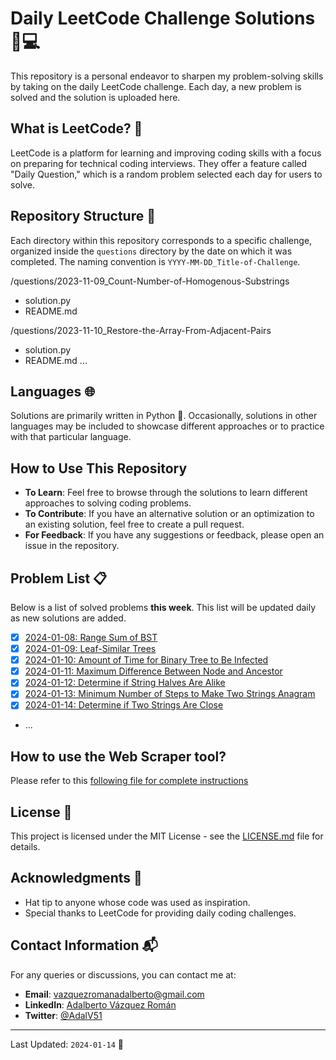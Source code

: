 # Daily LeetCode Challenge Solutions 🧠💻

This repository is a personal endeavor to sharpen my problem-solving skills by taking on the daily LeetCode challenge. Each day, a new problem is solved and the solution is uploaded here.

## What is LeetCode? 🤔

LeetCode is a platform for learning and improving coding skills with a focus on preparing for technical coding interviews. They offer a feature called "Daily Question," which is a random problem selected each day for users to solve.

## Repository Structure 📁

Each directory within this repository corresponds to a specific challenge, organized inside the `questions` directory by the date on which it was completed. The naming convention is `YYYY-MM-DD_Title-of-Challenge`.

/questions/2023-11-09_Count-Number-of-Homogenous-Substrings
- solution.py
- README.md

/questions/2023-11-10_Restore-the-Array-From-Adjacent-Pairs
- solution.py
- README.md
...

## Languages 🌐

Solutions are primarily written in Python 🐍. Occasionally, solutions in other languages may be included to showcase different approaches or to practice with that particular language.

## How to Use This Repository

- **To Learn**: Feel free to browse through the solutions to learn different approaches to solving coding problems.
- **To Contribute**: If you have an alternative solution or an optimization to an existing solution, feel free to create a pull request.
- **For Feedback**: If you have any suggestions or feedback, please open an issue in the repository.

## Problem List 📋

Below is a list of solved problems **this week**. This list will be updated daily as new solutions are added.

- [x] [2024-01-08: Range Sum of BST](/questions/2024-01-08_Range-Sum-of-BST/)
- [x] [2024-01-09: Leaf-Similar Trees](/questions/2024-01-09_Leaf-Similar-Trees/)
- [x] [2024-01-10: Amount of Time for Binary Tree to Be Infected](/questions/2024-01-10_Amount-of-Time-for-Binary-Tree-to-Be-Infected/)
- [x] [2024-01-11: Maximum Difference Between Node and Ancestor](/questions/2024-01-11_Maximum-Difference-Between-Node-and-Ancestor/)
- [x] [2024-01-12: Determine if String Halves Are Alike](/questions/2024-01-12_Determine-if-String-Halves-Are-Alike/)
- [x] [2024-01-13: Minimum Number of Steps to Make Two Strings Anagram](/questions/2024-01-13_Minimum-Number-of-Steps-to-Make-Two-Strings-Anagram/)
- [x] [2024-01-14: Determine if Two Strings Are Close](/questions/2024-01-14_Determine-if-Two-Strings-Are-Close/)
- ...

## How to use the Web Scraper tool?

Please refer to this [following file for complete instructions](WEB_SCRAPER.md)

## License 📄

This project is licensed under the MIT License - see the [LICENSE.md](LICENSE.md) file for details.

## Acknowledgments 👏

- Hat tip to anyone whose code was used as inspiration.
- Special thanks to LeetCode for providing daily coding challenges.

## Contact Information 📬

For any queries or discussions, you can contact me at:

- **Email**: [vazquezromanadalberto@gmail.com](mailto:vazquezromanadalberto@gmail.com)
- **LinkedIn**: [Adalberto Vázquez Román](https://www.linkedin.com/in/adalberto-v%C3%A1zquez-rom%C3%A1n-2468811b2/)
- **Twitter**: [@AdalV51](https://twitter.com/AdalV51)

---

Last Updated: `2024-01-14` 📆
